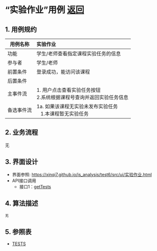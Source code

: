 # “实验作业”用例 [返回](../README.md)

## 1. 用例规约

|用例名称|实验作业|
|-------|:-------------|
|功能|学生/老师查看指定课程实验任务的信息|
|参与者|学生/老师|
|前置条件| 登录成功，能访问该课程|
|后置条件||
|主事件流| 1. 用户点击查看实验任务按钮<br/>2.系统根据课程号查询并返回实验任务信息<br/>|
|备选事件流|1a. 如果该课程无实验未发布实验任务 <br/>&nbsp;&nbsp; 1.本课程暂无实验任务|

## 2. 业务流程
无

## 3. 界面设计
- 界面参照: https://xinqi7.github.io/is_analysis/test6/src/ui/实验作业.html
- API接口调用
    - 接口1：[getTests](../接口/getTests.md)

## 4. 算法描述
    无
## 5. 参照表

- [TESTS](../数据库设计.md/#TESTS)